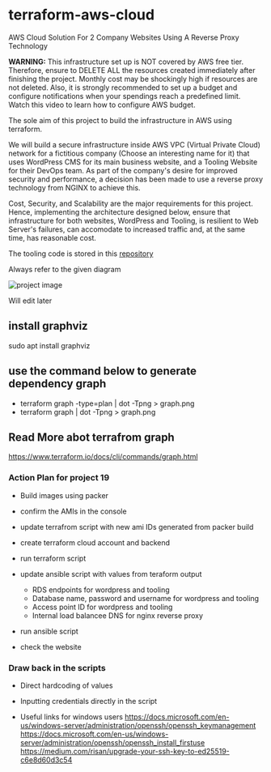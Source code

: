 # terraform-aws-cloud

AWS Cloud Solution For 2 Company Websites Using A Reverse Proxy Technology

**WARNING:** This infrastructure set up is NOT covered by AWS free tier. Therefore, ensure to DELETE  ALL the resources created immediately after finishing the project. Monthly cost may be shockingly high if resources are not deleted. Also, it is strongly recommended to set up a budget and configure notifications when your spendings reach a predefined limit. Watch this video to learn how to configure AWS budget.

The sole aim of this project to build the infrastructure in AWS using terraform.

We will build a secure infrastructure inside AWS VPC (Virtual Private Cloud) network for a fictitious company (Choose an interesting name for it) that uses WordPress CMS for its main business website, and a Tooling Website  for their DevOps team. As part of the company's desire for improved security and performance, a decision has been made to use a reverse proxy technology from NGINX to achieve this.

Cost, Security, and Scalability are the major requirements for this project. Hence, implementing the architecture designed below, ensure that infrastructure for both websites, WordPress and Tooling, is resilient to Web Server's failures, can accomodate to increased traffic and, at the same time, has reasonable cost.

The tooling code is stored in this [repository]((https://github.com/Livingstone95/tooling))

Always refer to the given diagram

![project image](./tooling_project_15.png)

Will edit later



## install graphviz 
sudo apt install graphviz

## use the command below to generate dependency graph
- terraform graph -type=plan | dot -Tpng > graph.png
- terraform graph  | dot -Tpng > graph.png

## Read More abot terrafrom graph
https://www.terraform.io/docs/cli/commands/graph.html


### Action Plan for project 19

- Build images using packer
- confirm the AMIs in the console
- update terrafrom script with new ami IDs generated from packer build
- create terraform cloud account and backend
- run terraform script
- update ansible script with values from teraform output
     - RDS endpoints for wordpress and tooling
     - Database name, password and username for wordpress and tooling
     - Access point ID for wordpress and tooling
     - Internal load balancee DNS for nginx reverse proxy

- run ansible script
- check the website


### Draw back in the scripts
- Direct hardcoding of values
- Inputting credentials directly in the script

- Useful links for windows users
https://docs.microsoft.com/en-us/windows-server/administration/openssh/openssh_keymanagement
https://docs.microsoft.com/en-us/windows-server/administration/openssh/openssh_install_firstuse
https://medium.com/risan/upgrade-your-ssh-key-to-ed25519-c6e8d60d3c54

